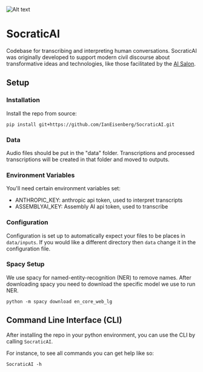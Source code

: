 ![Alt text](https://github.com/IanEisenberg/SocraticAI/blob/main/static/AI_Salon.png?raw=true "AI Salon")


# SocraticAI
Codebase for transcribing and interpreting human conversations. SocraticAI was originally
developed to support modern civil discourse about transformative ideas and technologies,
like those facilitated by the [AI Salon](https://lu.ma/Ai-salon).


## Setup

### Installation
Install the repo from source:

```pip install git+https://github.com/IanEisenberg/SocraticAI.git```

### Data
Audio files should be put in the "data" folder. Transcriptions and processed transcriptions will
be created in that folder and moved to outputs.

### Environment Variables
You'll need certain environment variables set:
* ANTHROPIC_KEY: anthropic api token, used to interpret transcripts
* ASSEMBLYAI_KEY: Assembly AI api token, used to transcribe

### Configuration
Configuration is set up to automatically expect your files to be places in `data/inputs`. If
you would like a different directory then `data` change it in the configuration file.

### Spacy Setup
We use spacy for named-entity-recognition (NER) to remove names. After downloading spacy you need
to download the specific model we use to run NER.

```python -m spacy download en_core_web_lg```

## Command Line Interface (CLI)

After installing the repo in your python environment, you can 
use the CLI by calling `SocraticAI`.

For instance, to see all commands you can get help like so:

```SocraticAI -h```